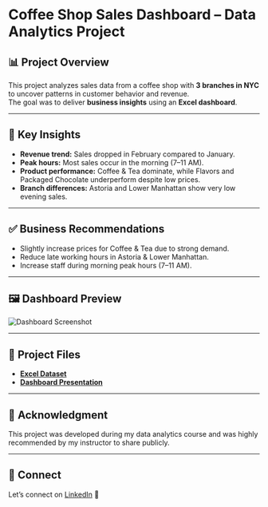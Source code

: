 # Coffee Shop Sales Dashboard – Data Analytics Project

## 📊 Project Overview
This project analyzes sales data from a coffee shop with **3 branches in NYC** to uncover patterns in customer behavior and revenue.  
The goal was to deliver **business insights** using an **Excel dashboard**.

---

## 🔎 Key Insights
- **Revenue trend:** Sales dropped in February compared to January.  
- **Peak hours:** Most sales occur in the morning (7–11 AM).  
- **Product performance:** Coffee & Tea dominate, while Flavors and Packaged Chocolate underperform despite low prices.  
- **Branch differences:** Astoria and Lower Manhattan show very low evening sales.

---

## ✅ Business Recommendations
- Slightly increase prices for Coffee & Tea due to strong demand.  
- Reduce late working hours in Astoria & Lower Manhattan.  
- Increase staff during morning peak hours (7–11 AM).

---

## 🖼 Dashboard Preview
![Dashboard Screenshot](dashboard_screenshots/dashboard.png)

---

## 📂 Project Files
- **[Excel Dataset](data/coffee_shop_sales.xlsx)**
- **[Dashboard Presentation](presentation/CoffeeShop_Project_PPT.pptx)**

---

## 🙌 Acknowledgment
This project was developed during my data analytics course and was highly recommended by my instructor to share publicly.  

---

## 🔗 Connect
Let’s connect on [LinkedIn](https://www.linkedin.com/) 🚀
